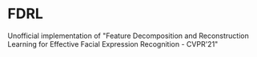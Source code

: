 # FDRL
Unofficial implementation of "Feature Decomposition and Reconstruction Learning for Effective Facial Expression Recognition - CVPR'21"
